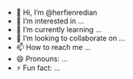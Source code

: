 - 👋 Hi, I’m @herfienredian
- 👀 I’m interested in ...
- 🌱 I’m currently learning ...
- 💞️ I’m looking to collaborate on ...
- 📫 How to reach me ...
- 😄 Pronouns: ...
- ⚡ Fun fact: ...

<!---
herfienredian/herfienredian is a ✨ special ✨ repository because its `README.md` (this file) appears on your GitHub profile.
You can click the Preview link to take a look at your changes.
--->
